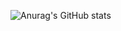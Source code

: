 ![Anurag's GitHub stats](https://github-readme-stats.vercel.app/api?username=yo0ns2o&show_icons=true&theme=dracula&count_private=true&bg_color=000000&hide_border=false&hide_title=true)
